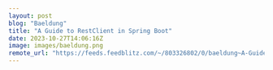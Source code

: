 ```yaml
---
layout: post
blog: "Baeldung"
title: "A Guide to RestClient in Spring Boot"
date: 2023-10-27T14:06:16Z
image: images/baeldung.png
remote_url: "https://feeds.feedblitz.com/~/803326802/0/baeldung~A-Guide-to-RestClient-in-Spring-Boot"
---
```

